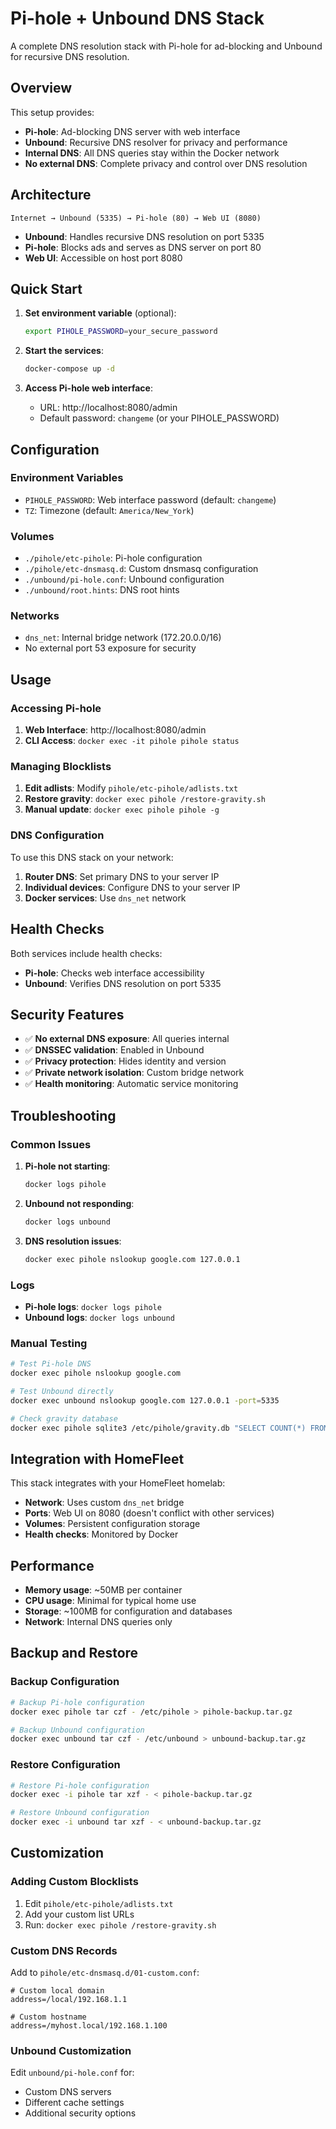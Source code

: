 # Pi-hole + Unbound DNS Stack

A complete DNS resolution stack with Pi-hole for ad-blocking and Unbound for recursive DNS resolution.

## Overview

This setup provides:
- **Pi-hole**: Ad-blocking DNS server with web interface
- **Unbound**: Recursive DNS resolver for privacy and performance
- **Internal DNS**: All DNS queries stay within the Docker network
- **No external DNS**: Complete privacy and control over DNS resolution

## Architecture

```
Internet → Unbound (5335) → Pi-hole (80) → Web UI (8080)
```

- **Unbound**: Handles recursive DNS resolution on port 5335
- **Pi-hole**: Blocks ads and serves as DNS server on port 80
- **Web UI**: Accessible on host port 8080

## Quick Start

1. **Set environment variable** (optional):
   ```bash
   export PIHOLE_PASSWORD=your_secure_password
   ```

2. **Start the services**:
   ```bash
   docker-compose up -d
   ```

3. **Access Pi-hole web interface**:
   - URL: http://localhost:8080/admin
   - Default password: `changeme` (or your PIHOLE_PASSWORD)

## Configuration

### Environment Variables

- `PIHOLE_PASSWORD`: Web interface password (default: `changeme`)
- `TZ`: Timezone (default: `America/New_York`)

### Volumes

- `./pihole/etc-pihole`: Pi-hole configuration
- `./pihole/etc-dnsmasq.d`: Custom dnsmasq configuration
- `./unbound/pi-hole.conf`: Unbound configuration
- `./unbound/root.hints`: DNS root hints

### Networks

- `dns_net`: Internal bridge network (172.20.0.0/16)
- No external port 53 exposure for security

## Usage

### Accessing Pi-hole

1. **Web Interface**: http://localhost:8080/admin
2. **CLI Access**: `docker exec -it pihole pihole status`

### Managing Blocklists

1. **Edit adlists**: Modify `pihole/etc-pihole/adlists.txt`
2. **Restore gravity**: `docker exec pihole /restore-gravity.sh`
3. **Manual update**: `docker exec pihole pihole -g`

### DNS Configuration

To use this DNS stack on your network:

1. **Router DNS**: Set primary DNS to your server IP
2. **Individual devices**: Configure DNS to your server IP
3. **Docker services**: Use `dns_net` network

## Health Checks

Both services include health checks:

- **Pi-hole**: Checks web interface accessibility
- **Unbound**: Verifies DNS resolution on port 5335

## Security Features

- ✅ **No external DNS exposure**: All queries internal
- ✅ **DNSSEC validation**: Enabled in Unbound
- ✅ **Privacy protection**: Hides identity and version
- ✅ **Private network isolation**: Custom bridge network
- ✅ **Health monitoring**: Automatic service monitoring

## Troubleshooting

### Common Issues

1. **Pi-hole not starting**:
   ```bash
   docker logs pihole
   ```

2. **Unbound not responding**:
   ```bash
   docker logs unbound
   ```

3. **DNS resolution issues**:
   ```bash
   docker exec pihole nslookup google.com 127.0.0.1
   ```

### Logs

- **Pi-hole logs**: `docker logs pihole`
- **Unbound logs**: `docker logs unbound`

### Manual Testing

```bash
# Test Pi-hole DNS
docker exec pihole nslookup google.com

# Test Unbound directly
docker exec unbound nslookup google.com 127.0.0.1 -port=5335

# Check gravity database
docker exec pihole sqlite3 /etc/pihole/gravity.db "SELECT COUNT(*) FROM gravity;"
```

## Integration with HomeFleet

This stack integrates with your HomeFleet homelab:

- **Network**: Uses custom `dns_net` bridge
- **Ports**: Web UI on 8080 (doesn't conflict with other services)
- **Volumes**: Persistent configuration storage
- **Health checks**: Monitored by Docker

## Performance

- **Memory usage**: ~50MB per container
- **CPU usage**: Minimal for typical home use
- **Storage**: ~100MB for configuration and databases
- **Network**: Internal DNS queries only

## Backup and Restore

### Backup Configuration

```bash
# Backup Pi-hole configuration
docker exec pihole tar czf - /etc/pihole > pihole-backup.tar.gz

# Backup Unbound configuration
docker exec unbound tar czf - /etc/unbound > unbound-backup.tar.gz
```

### Restore Configuration

```bash
# Restore Pi-hole configuration
docker exec -i pihole tar xzf - < pihole-backup.tar.gz

# Restore Unbound configuration
docker exec -i unbound tar xzf - < unbound-backup.tar.gz
```

## Customization

### Adding Custom Blocklists

1. Edit `pihole/etc-pihole/adlists.txt`
2. Add your custom list URLs
3. Run: `docker exec pihole /restore-gravity.sh`

### Custom DNS Records

Add to `pihole/etc-dnsmasq.d/01-custom.conf`:
```
# Custom local domain
address=/local/192.168.1.1

# Custom hostname
address=/myhost.local/192.168.1.100
```

### Unbound Customization

Edit `unbound/pi-hole.conf` for:
- Custom DNS servers
- Different cache settings
- Additional security options 